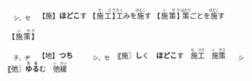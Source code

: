 
<ruby><sub>　シ、セ　</sub><br>【施】</ruby>**ほどこ**す
<ruby>【施工】<rt>　　セ　コウ　　</rt></ruby><ruby>工<rt>たく</rt></ruby>みを<ruby>施<rt>ほどこ</rt></ruby>す
<ruby>【施策】<rt>　　シ　サク　　</rt></ruby><ruby>策<rt>はかり</rt>ごと</ruby>を<ruby>施<rt>ほどこ</rt></ruby>す





<ruby>【施策】<rt>　　シ　サク　　</rt>





<ruby><sub>　チ、ヂ　</sub><br>【地】</ruby>**つち**　　<ruby><sub>　シ、セ　</sub><br>〖施〗</ruby>**し**く　**ほどこ**す　<ruby>施工<rt>セ　コウ</rt></ruby>　<ruby>施策<rt>シ　サク</rt></ruby>　<ruby><sub>　シ　</sub><br>〖弛〗</ruby><ruby>**ゆる**<rt>**たる**</rt></ruby>む　<ruby>弛緩<rt>シ　カン</rt></ruby>



<!--他 拖 駞 池 灺 鍦 虵 也 忚 髢 杝 肔 馳 阤 絁 葹 箷 衪 暆 酏 匜 扡 崺 貤-->　<!--［迤］<sup>イ</sup><sub>**なな**め</sub>（迆）->


<!--<ruby>雪<rt>セツ</rt></ruby> <ruby><rt><ruby>**ゆき**　<br>**すす**ぐ</ruby></rt></ruby>-->
